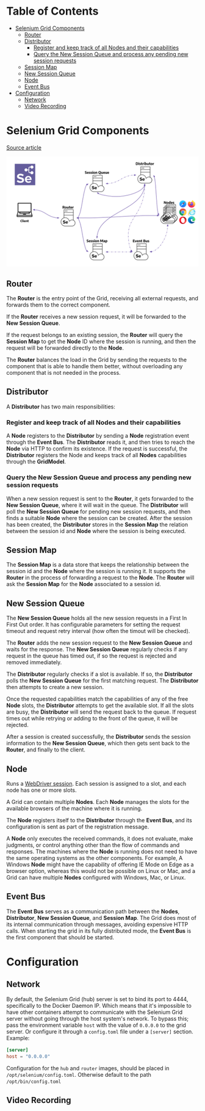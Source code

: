 # Table of Contents

- [Selenium Grid Components](#selenium-grid-components)
    - [Router](#router)
    - [Distributor](#distributor)
        - [Register and keep track of all Nodes and their capabilities](#register-and-keep-track-of-all-nodes-and-their-capabilities)
        - [Query the New Session Queue and process any pending new session requests](#query-the-new-session-queue-and-process-any-pending-new-session-requests)
    - [Session Map](#session-map)
    - [New Session Queue](#new-session-queue)
    - [Node](#node)
    - [Event Bus](#event-bus)
- [Configuration](#configuration)
    - [Network](#network)
    - [Video Recording](#video-recording)

<a id="selenium-grid-components"></a>
# Selenium Grid Components

[Source article](https://www.selenium.dev/documentation/grid/components/)

![Selenium Grid Components!](selenium-grid-components.png "Selenium Grid Copmonents")

<a id="router"></a>
## Router

The **Router** is the entry point of the Grid, receiving all external requests, and forwards them to the correct component.

If the **Router** receives a new session request, it will be forwarded to the **New Session Queue**.

If the request belongs to an existing session, the **Router** will query the **Session Map** to get the **Node** ID where the session is running, and then the request will be forwarded directly to the **Node**.

The **Router** balances the load in the Grid by sending the requests to the component that is able to handle them better, without overloading any component that is not needed in the process.

<a id="distributor"></a>
## Distributor

A **Distributor** has two main responsibilities:

<a id="register-and-keep-track-of-all-nodes-and-their-capabilities"></a>
### Register and keep track of all Nodes and their capabilities

A **Node** registers to the **Distributor** by sending a **Node** registration event through the **Event Bus**. The **Distributor** reads it, and then tries to reach the **Node** via HTTP to confirm its existence. If the request is successful, the **Distributor** registers the Node and keeps track of all **Nodes** capabilities through the **GridModel**.

<a id="query-the-new-session-queue-and-process-any-pending-new-session-requests"></a>
### Query the New Session Queue and process any pending new session requests

When a new session request is sent to the **Router**, it gets forwarded to the **New Session Queue**, where it will wait in the queue. The **Distributor** will poll the **New Session Queue** for pending new session requests, and then finds a suitable **Node** where the session can be created. After the session has been created, the **Distributor** stores in the **Session Map** the relation between the session id and **Node** where the session is being executed.

<a id="session-map"></a>
## Session Map

The **Session Map** is a data store that keeps the relationship between the session id and the **Node** where the session is running it. It supports the **Router** in the process of forwarding a request to the **Node**. The **Router** will ask the **Session Map** for the **Node** associated to a session id.

<a id="new-session-queue"></a>
## New Session Queue

The **New Session Queue** holds all the new session requests in a First In First Out order. It has configurable parameters for setting the request timeout and request retry interval (how often the timout will be checked).

The **Router** adds the new session request to the **New Session Queue** and waits for the response. The **New Session Queue** regularly checks if any request in the queue has timed out, if so the request is rejected and removed immediately.

The **Distributor** regularly checks if a slot is available. If so, the **Distributor** polls the **New Session Queue** for the first matching request. The **Distributor** then attempts to create a new session.

Once the requested capabilities match the capabilities of any of the free **Node** slots, the **Distributor** attempts to get the available slot. If all the slots are busy, the **Distributor** will send the request back to the queue. If request times out while retrying or adding to the front of the queue, it will be rejected.

After a session is created successfully, the **Distributor** sends the session information to the **New Session Queue**, which then gets sent back to the **Router**, and finally to the client.

<a id="node"></a>
## Node

Runs a [WebDriver session](https://w3c.github.io/webdriver/#dfn-sessions). Each session is assigned to a slot, and each node has one or more slots.

A Grid can contain multiple **Nodes**. Each **Node** manages the slots for the available browsers of the machine where it is running.

The **Node** registers itself to the **Distributor** through the **Event Bus**, and its configuration is sent as part of the registration message.

A **Node** only executes the received commands, it does not evaluate, make judgments, or control anything other than the flow of commands and responses. The machines where the **Node** is running does not need to have the same operating systems as the other components. For example, A Windows **Node** might have the capability of offering IE Mode on Edge as a browser option, whereas this would not be possible on Linux or Mac, and a Grid can have multiple **Nodes** configured with Windows, Mac, or Linux.

<a id="event-bus"></a>
## Event Bus

The **Event Bus** serves as a communication path between the **Nodes**, **Distributor**, **New Session Queue**, and **Session Map**. The Grid does most of its internal communication through messages, avoiding expensive HTTP calls. When starting the grid in its fully distributed mode, the **Event Bus** is the first component that should be started.

<a id="configuration"></a>
# Configuration

<a id="network"></a>
## Network

By default, the Selenium Grid (hub) server is set to bind its port to 4444, specifically to the Docker Daemon IP.
Which means that it's impossible to have other containers attempt to communicate with the Selenium Grid server
without going through the host system's network.
To bypass this; pass the environment variable `host` with the value of `0.0.0.0` to the grid server.
Or configure it through a `config.toml` file under a `[server]` section. Example:

```toml
[server]
host = "0.0.0.0"
```

Configuration for the `hub` and `router` images, should be placed in `/opt/selenium/config.toml`.
Otherwise default to the path `/opt/bin/config.toml`

<a id="video-recording"></a>
## Video Recording